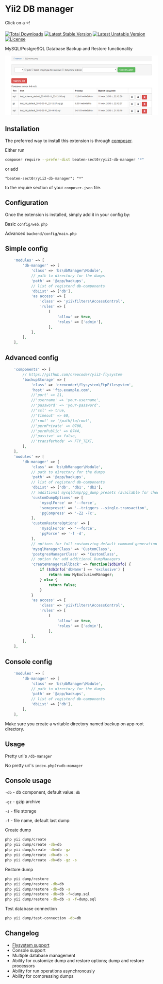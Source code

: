 # Yii2 DB manager

Click on a :star:!

[![Total Downloads](https://poser.pugx.org/beaten-sect0r/yii2-db-manager/downloads?format=flat-square)](https://packagist.org/packages/beaten-sect0r/yii2-db-manager)
[![Latest Stable Version](https://poser.pugx.org/beaten-sect0r/yii2-db-manager/v/stable?format=flat-square)](https://packagist.org/packages/beaten-sect0r/yii2-db-manager)
[![Latest Unstable Version](https://poser.pugx.org/beaten-sect0r/yii2-db-manager/v/unstable?format=flat-square)](https://packagist.org/packages/beaten-sect0r/yii2-db-manager)
[![License](https://poser.pugx.org/beaten-sect0r/yii2-db-manager/license?format=flat-square)](https://packagist.org/packages/beaten-sect0r/yii2-db-manager)

MySQL/PostgreSQL Database Backup and Restore functionality

![screenshot](screenshot.png)

## Installation

The preferred way to install this extension is through [composer](http://getcomposer.org/download/).

Either run

```bash
composer require --prefer-dist beaten-sect0r/yii2-db-manager "*"
```

or add

```
"beaten-sect0r/yii2-db-manager": "*"
```

to the require section of your `composer.json` file.

## Configuration

Once the extension is installed, simply add it in your config by:

Basic ```config/web.php```

Advanced ```backend/config/main.php```

## Simple config

```php
    'modules' => [
        'db-manager' => [
            'class' => 'bs\dbManager\Module',
            // path to directory for the dumps
            'path' => '@app/backups',
            // list of registerd db-components
            'dbList' => ['db'],
            'as access' => [
                'class' => 'yii\filters\AccessControl',
                'rules' => [
                    [
                        'allow' => true,
                        'roles' => ['admin'],
                    ],
            ],
        ],
    ],
```

## Advanced config

```php
    'components' => [
        // https://github.com/creocoder/yii2-flysystem
        'backupStorage' => [
            'class' => 'creocoder\flysystem\FtpFilesystem',
            'host' => 'ftp.example.com',
            //'port' => 21,
            //'username' => 'your-username',
            //'password' => 'your-password',
            //'ssl' => true,
            //'timeout' => 60,
            //'root' => '/path/to/root',
            //'permPrivate' => 0700,
            //'permPublic' => 0744,
            //'passive' => false,
            //'transferMode' => FTP_TEXT,
        ],
    ],
    'modules' => [
        'db-manager' => [
            'class' => 'bs\dbManager\Module',
            // path to directory for the dumps
            'path' => '@app/backups',
            // list of registerd db-components
            'dbList' => ['db', 'db1', 'db2'],
            // additional mysqldump/pg_dump presets (available for choosing in dump and restore forms)
            'customDumpOptions' => [
                'mysqlForce' => '--force',
                'somepreset' => '--triggers --single-transaction',
                'pgCompress' => '-Z2 -Fc',
            ],
            'customRestoreOptions' => [
                'mysqlForce' => '--force',
                'pgForce' => '-f -d',
            ],
            // options for full customizing default command generation
            'mysqlManagerClass' => 'CustomClass',
            'postgresManagerClass' => 'CustomClass',
            // option for add additional DumpManagers
            'createManagerCallback' => function($dbInfo) {
                if ($dbInfo['dbName'] == 'exclusive') {
                    return new MyExclusiveManager;
                } else {
                    return false;
                }
            }
            'as access' => [
                'class' => 'yii\filters\AccessControl',
                'rules' => [
                    [
                        'allow' => true,
                        'roles' => ['admin'],
                    ],
            ],
        ],
    ],
```

## Console config

```php
    'modules' => [
        'db-manager' => [
            'class' => 'bs\dbManager\Module',
            // path to directory for the dumps
            'path' => '@app/backups',
            // list of registerd db-components
            'dbList' => ['db'],
        ],
    ],
```

Make sure you create a writable directory named backup on app root directory.

## Usage

Pretty url's ```/db-manager```

No pretty url's ```index.php?r=db-manager```

## Console usage

```-db``` - db component, default value: `db`

```-gz``` - gzip archive

```-s``` - file storage

```-f``` - file name, default last dump

Create dump

```bash
php yii dump/create
php yii dump/create -db=db
php yii dump/create -db=db -gz
php yii dump/create -db=db -s
php yii dump/create -db=db -gz -s
```

Restore dump

```bash
php yii dump/restore
php yii dump/restore -db=db
php yii dump/restore -db=db -s
php yii dump/restore -db=db -f=dump.sql
php yii dump/restore -db=db -s -f=dump.sql
```

Test database connection

```bash
php yii dump/test-connection -db=db
```

## Changelog

- [Flysystem support](https://github.com/creocoder/yii2-flysystem)
- Console support
- Multiple database management
- Ability for customize dump and restore options; dump and restore processors
- Ability for run operations asynchronously
- Ability for compressing dumps
